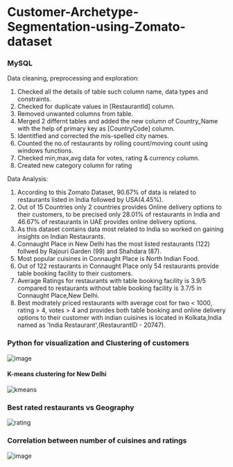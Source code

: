# Customer-Archetype-Segmentation-using-Zomato-dataset

### MySQL

Data cleaning, preprocessing and exploration:

  1. Checked all the details of table such column name, data types and constraints.
  2. Checked for duplicate values in [RestaurantId] column.
  3. Removed unwanted columns from table.
  4. Merged 2 differnt tables and added the new column of Country_Name with the help of primary key as [CountryCode] column.
  5. Identitfied and corrected the mis-spelled city names.
  6. Counted the no.of restaurants by rolling count/moving count using windows functions.
  7. Checked min,max,avg data for votes, rating & currency column.
  8. Created new category column for rating

Data Analysis:

  1. According to this Zomato Dataset, 90.67% of data is related to restaurants listed in India followed by USA(4.45%).
  2. Out of 15 Countries only 2 countries provides Online delivery options to their customers, to be precised only 28.01% of restaurants in India and 46.67% of restaurants in       UAE provides online delivery options.
  3. As this dataset contains data most related to India so worked on gaining insights on Indian Restaurants.
  4. Connaught Place in New Delhi has the most listed restaurants (122) follwed by Rajouri Garden (99) and Shahdara (87).
  5. Most popular cuisines in Connaught Place is North Indian Food.
  6. Out of 122 restaurants in Connaught Place only 54 restaurants provide table booking facility to their customers.
  7. Average Ratings for restaurants with table booking facility is 3.9/5 compared to restaurants without table booking facility is 3.7/5 in Connaught Place,New Delhi.
  8. Best modrately priced restaurants with average cost for two < 1000, rating > 4, votes > 4 and provides both table booking and online delivery options to their customer with indian cuisines is located in Kolkata,India named as 'India Restaurant',(RestaurantID - 20747).

### Python for visualization and Clustering of customers 

![image](https://github.com/RutunjayRao/Customer-segmentation-zomato/assets/89570687/d443a39f-e480-4b45-a087-a4c3c0b325bf)

#### K-means clustering for **New Delhi**
![kmeans](https://github.com/RutunjayRao/Customer-segmentation-zomato/assets/89570687/c4618c96-c048-41d5-8aa6-4caec3d1a119)

### Best rated restaurants vs Geography
![rating](https://github.com/RutunjayRao/Customer-segmentation-zomato/assets/89570687/b1c85b6e-351f-4090-a96a-8a85abd314e8)

### Correlation between number of cuisines and ratings
![image](https://github.com/RutunjayRao/Customer-segmentation-zomato/assets/89570687/f93723a2-e0f1-4487-8041-718c5abed0ad)
